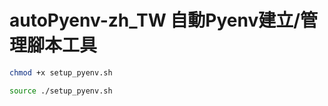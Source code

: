# autoPyenv-zh_TW 自動Pyenv建立/管理腳本工具

```bash
chmod +x setup_pyenv.sh
```
```bash
source ./setup_pyenv.sh
```
